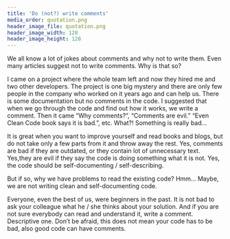```yaml
---
title: 'Do (not?) write comments'
media_order: quotation.png
header_image_file: quotation.png
header_image_width: 128
header_image_height: 128
---
```


We all know a lot of jokes about comments and why not to write them. Even many articles suggest not to write comments. Why is that so?

I came on a project where the whole team left and now they hired me and two other developers. The project is one big mystery and there are only few people in the company who worked on it years ago and can help us. There is some documentation but no comments in the code. I suggested that when we go through the code and find out how it works, we write a comment. Then it came “Why comments?”, “Comments are evil.” “Even Clean Code book says it is bad.”, etc. What?! Something is really bad…

It is great when you want to improve yourself and read books and blogs, but do not take only a few parts from it and throw away the rest. Yes, comments are bad if they are outdated, or they contain lot of unnecessary text. Yes,they are evil if they say the code is doing something what it is not. Yes, the code should be self-documenting / self-describing.

But if so, why we have problems to read the existing code? Hmm… Maybe, we are not writing clean and self-documenting code.

Everyone, even the best of us, were beginners in the past. It is not bad to ask your colleague what he / she thinks about your solution. And if you are not sure everybody can read and understand it, write a comment. Descriptive one. Don’t be afraid, this does not mean your code has to be bad, also good code can have comments.